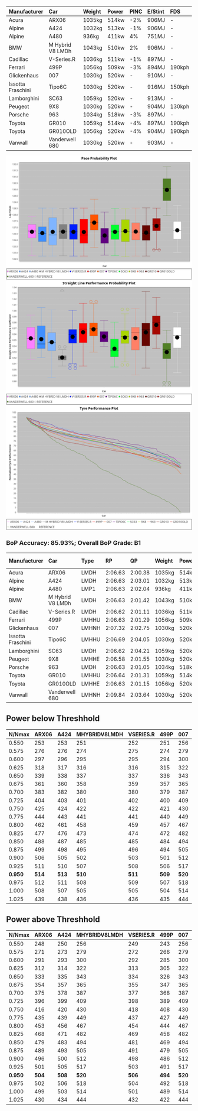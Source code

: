 |Manufacturer|Car|Weight|Power|PINC|E/Stint|FDS|
|:-|:-|:-|:-|:-|:-|:-|
|Acura|ARX06|1035kg|514kw|-2%|906MJ|-|
|Alpine|A424|1032kg|513kw|-1%|906MJ|-|
|Alpine|A480|936kg|411kw|4%|751MJ|-|
|BMW|M Hybrid V8 LMDh|1043kg|510kw|2%|906MJ|-|
|Cadillac|V-Series.R|1036kg|511kw|-1%|897MJ|-|
|Ferrari|499P|1056kg|509kw|-3%|894MJ|190kph|
|Glickenhaus|007|1030kg|520kw|-|910MJ|-|
|Issotta Fraschini|Tipo6C|1030kg|520kw|-|916MJ|150kph|
|Lamborghini|SC63|1059kg|520kw|-|913MJ|-|
|Peugeot|9X8|1030kg|520kw|-|904MJ|130kph|
|Porsche|963|1034kg|518kw|-3%|897MJ|-|
|Toyota|GR010|1059kg|514kw|-4%|897MJ|190kph|
|Toyota|GR010OLD|1056kg|520kw|-4%|904MJ|190kph|
|Vanwall|Vanderwell 680|1030kg|520kw|-|903MJ|-|

![PACECHART](./IMG/AUTO.png)
![STRAIGHTLINEPERFORMANCECHART](./IMG/AUTO_sp.png)
![TYREPERFORMANCECHART](./IMG/AUTO_tw.png)

### BoP Accuracy: 85.93%; Overall BoP Grade: B1
|Manufacturer|Car|Type|RP|QP|Weight|Power¹|Threshhold|PINC|Power²|E/Stint|AVG Vmax|FDS|RDLC|L/Stint|BOP-Grade|ModelAccuracy|ModelPoints|Match%|
|:-|:-|:-|:-|:-|:-|:-|:-|:-|:-|:-|:-|:-|:-|:-|:-|:-|:-|:-|
|Acura|ARX06|LMDH|2:06.63|2:00.38|1035kg|514kw|210.0kph|-2%|504kw|906MJ|303.47kph|-|1.03|25|-C1|100.00%|995|77.14%|
|Alpine|A424|LMDH|2:06.63|2:03.01|1032kg|513kw|210.0kph|-1%|508kw|906MJ|303.59kph|-|1.03|25|~A1|81.15%|521|99.58%|
|Alpine|A480|LMP1|2:06.63|2:02.04|936kg|411kw|210.0kph|4%|427kw|751MJ|300.48kph|-|0.99|23|~A1|67.92%|957|100.00%|
|BMW|M Hybrid V8 LMDh|LMDH|2:06.63|2:01.42|1043kg|510kw|210.0kph|2%|520kw|906MJ|299.79kph|-|1.03|25|-A2|98.60%|1690|90.10%|
|Cadillac|V-Series.R|LMDH|2:06.62|2:01.11|1036kg|511kw|210.0kph|-1%|506kw|897MJ|303.48kph|-|1.03|25|-A2|91.10%|1770|94.33%|
|Ferrari|499P|LMHHU|2:06.63|2:01.29|1056kg|509kw|210.0kph|-3%|494kw|894MJ|303.76kph|190kph|1.03|25|~A1|84.26%|2292|98.38%|
|Glickenhaus|007|LMHNH|2:07.32|2:02.75|1030kg|520kw|0.0kph|-|520kw|910MJ|307.08kph|-|0.96|25|~A1|94.63%|1605|95.88%|
|Issotta Fraschini|Tipo6C|LMHHU|2:06.69|2:04.05|1030kg|520kw|0.0kph|-|520kw|916MJ|305.12kph|150kph|1.08|25|+B1|66.67%|96|86.45%|
|Lamborghini|SC63|LMDH|2:06.62|2:04.21|1059kg|520kw|210.0kph|-|520kw|913MJ|300.73kph|-|1.03|25|+B1|96.77%|419|88.30%|
|Peugeot|9X8|LMHHE|2:06.58|2:01.55|1030kg|520kw|0.0kph|-|520kw|904MJ|304.06kph|130kph|1.04|25|~A1|83.63%|2468|96.46%|
|Porsche|963|LMDH|2:06.63|2:01.05|1034kg|518kw|210.0kph|-3%|502kw|897MJ|303.63kph|-|1.03|25|-A2|93.14%|5746|93.52%|
|Toyota|GR010|LMHHU|2:06.64|2:01.31|1059kg|514kw|210.0kph|-4%|493kw|897MJ|303.70kph|190kph|1.03|25|~A1|87.37%|3154|96.99%|
|Toyota|GR010OLD|LMHHE|2:06.63|2:01.15|1056kg|520kw|210.0kph|-4%|499kw|904MJ|306.24kph|190kph|1.03|25|~A1|89.81%|1393|95.24%|
|Vanwall|Vanderwell 680|LMHNH|2:09.84|2:03.64|1030kg|520kw|0.0kph|-|520kw|903MJ|300.15kph|-|1.02|25|+Ω2|90.28%|604|-9.37%|

## Power below Threshhold
|N/Nmax|ARX06|A424|MHYBRIDV8LMDH|VSERIES.R|499P|007|TIPO6C|SC63|9X8|963|GR010|GR010OLD|VANDERWELL680|​|RPM|A480|
|:-|:-|:-|:-|:-|:-|:-|:-|:-|:-|:-|:-|:-|:-|:-|:-|:-|
|0.550|253|253|251|252|251|256|256|256|256|255|253|256|256|​|--|-|
|0.575|276|276|274|275|274|279|279|279|279|278|276|279|279|​|--|-|
|0.600|297|296|295|295|294|300|300|300|300|299|297|300|300|​|--|-|
|0.625|318|317|316|316|315|322|322|322|322|321|318|322|322|​|--|-|
|0.650|339|338|337|337|336|343|343|343|343|342|339|343|343|​|--|-|
|0.675|361|360|358|359|357|365|365|365|365|364|361|365|365|​|--|-|
|0.700|383|382|380|380|379|387|387|387|387|386|383|387|387|​|--|-|
|0.725|404|403|401|402|400|409|409|409|409|407|404|409|409|​|--|-|
|0.750|425|424|422|422|421|430|430|430|430|428|425|430|430|​|--|-|
|0.775|444|443|441|441|440|449|449|449|449|447|444|449|449|​|5000|245|
|0.800|462|461|458|459|457|467|467|467|467|465|462|467|467|​|5500|289|
|0.825|477|476|473|474|472|482|482|482|482|480|477|482|482|​|6000|323|
|0.850|488|487|485|485|484|494|494|494|494|492|488|494|494|​|6500|365|
|0.875|499|498|495|496|494|505|505|505|505|503|499|505|505|​|7000|408|
|0.900|506|505|502|503|501|512|512|512|512|510|506|512|512|​|7500|418|
|0.925|511|510|507|508|506|517|517|517|517|515|511|517|517|​|8000|414|
|**0.950**|**514**|**513**|**510**|**511**|**509**|**520**|**520**|**520**|**520**|**518**|**514**|**520**|**520**|**​**|**8500**|**417**|
|0.975|512|511|508|509|507|518|518|518|518|516|512|518|518|​|9000|209|
|1.000|508|507|505|505|504|514|514|514|514|512|508|514|514|​|--|-|
|1.025|439|438|436|436|435|444|444|444|444|442|439|444|444|​|--|-|

## Power above Threshhold
|N/Nmax|ARX06|A424|MHYBRIDV8LMDH|VSERIES.R|499P|007|TIPO6C|SC63|9X8|963|GR010|GR010OLD|VANDERWELL680|​|RPM|A480|
|:-|:-|:-|:-|:-|:-|:-|:-|:-|:-|:-|:-|:-|:-|:-|:-|:-|
|0.550|248|250|256|249|243|256|256|256|256|247|243|246|256|​|--|-|
|0.575|271|273|279|272|266|279|279|279|279|270|265|268|279|​|--|-|
|0.600|291|293|300|292|285|300|300|300|300|290|285|288|300|​|--|-|
|0.625|312|314|322|313|305|322|322|322|322|310|305|308|322|​|--|-|
|0.650|333|335|343|334|326|343|343|343|343|331|325|329|343|​|--|-|
|0.675|354|357|365|355|347|365|365|365|365|352|346|350|365|​|--|-|
|0.700|375|378|387|377|368|387|387|387|387|374|367|371|387|​|--|-|
|0.725|396|399|409|398|389|409|409|409|409|395|388|392|409|​|--|-|
|0.750|416|420|430|418|408|430|430|430|430|415|407|412|430|​|--|-|
|0.775|435|439|449|437|427|449|449|449|449|434|426|431|449|​|5000|245|
|0.800|453|456|467|454|444|467|467|467|467|451|443|448|467|​|5500|289|
|0.825|468|471|482|469|458|482|482|482|482|466|457|463|482|​|6000|323|
|0.850|479|483|494|481|469|494|494|494|494|477|468|474|494|​|6500|365|
|0.875|489|493|505|491|479|505|505|505|505|487|478|484|505|​|7000|408|
|0.900|496|500|512|498|486|512|512|512|512|494|485|491|512|​|7500|418|
|0.925|501|505|517|503|491|517|517|517|517|499|490|496|517|​|8000|414|
|**0.950**|**504**|**508**|**520**|**506**|**494**|**520**|**520**|**520**|**520**|**502**|**493**|**499**|**520**|**​**|**8500**|**417**|
|0.975|502|506|518|504|492|518|518|518|518|500|491|497|518|​|9000|209|
|1.000|499|503|514|501|489|514|514|514|514|497|488|494|514|​|--|-|
|1.025|430|434|444|432|422|444|444|444|444|429|421|426|444|​|--|-|
